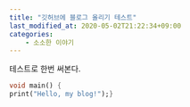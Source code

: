 ```yaml
---
title: "깃허브에 블로그 올리기 테스트"
last_modified_at: 2020-05-02T21:22:34+09:00
categories: 
    - 소소한 이야기
---
```

테스트로 한번 써본다.

```dart
void main() {
print("Hello, my blog!");}
```
